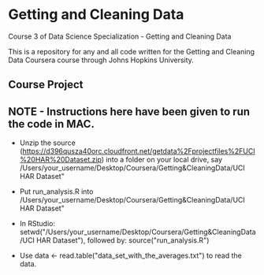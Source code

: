 Getting and Cleaning Data
=========================

Course 3 of Data Science Specialization - Getting and Cleaning Data

This is a repository for any and all code written for the Getting and Cleaning Data Coursera course through Johns Hopkins University.

## Course Project


##  NOTE - Instructions here have been given to run the code in MAC.

* Unzip the source (https://d396qusza40orc.cloudfront.net/getdata%2Fprojectfiles%2FUCI%20HAR%20Dataset.zip) into a folder on your local drive, say /Users/your_username/Desktop/Coursera/Getting&CleaningData/UCI HAR Dataset"

* Put run_analysis.R into /Users/your_username/Desktop/Coursera/Getting&CleaningData/UCI HAR Dataset"

* In RStudio: setwd("/Users/your_username/Desktop/Coursera/Getting&CleaningData/UCI HAR Dataset"), followed by: source("run_analysis.R")

* Use data <- read.table("data_set_with_the_averages.txt") to read the data.
